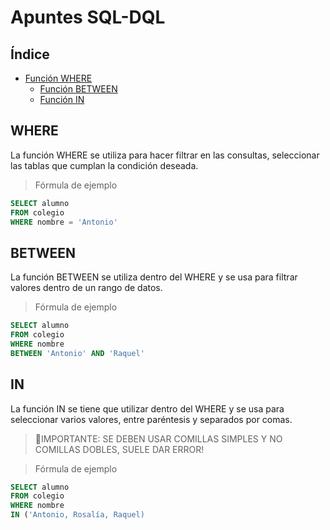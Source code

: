 # Apuntes SQL-DQL

## Índice
- [Función WHERE](#WHERE)
	- [Función BETWEEN](#BETWEEN)
	- [Función IN](#IN)

## WHERE
La función WHERE se utiliza para hacer filtrar en las consultas, seleccionar las tablas que cumplan la condición deseada.

 > Fórmula de ejemplo
 
 ```sql
 SELECT alumno 
 FROM colegio
 WHERE nombre = 'Antonio'
```

## BETWEEN
La función BETWEEN se utiliza dentro del WHERE y se usa para filtrar valores dentro de un rango de datos.

 > Fórmula de ejemplo
 
 ```sql
 SELECT alumno 
 FROM colegio
 WHERE nombre 
 BETWEEN 'Antonio' AND 'Raquel'
```
## IN
La función IN se tiene que utilizar dentro del WHERE y se usa para seleccionar varios valores, entre paréntesis y separados por comas.
 > 🚩IMPORTANTE: SE DEBEN USAR COMILLAS SIMPLES Y NO COMILLAS DOBLES, SUELE DAR ERROR!

 > Fórmula de ejemplo
 
 ```sql
 SELECT alumno 
 FROM colegio
 WHERE nombre 
 IN ('Antonio, Rosalía, Raquel)
```
